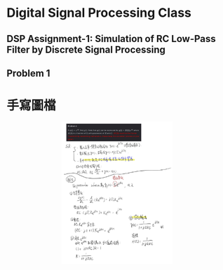 # Digital Signal Processing Class
## DSP Assignment-1: Simulation of RC Low-Pass Filter by Discrete Signal Processing

## Problem 1
# 手寫圖檔

<p align="center">
  <img src="./fig/problem1.jpg" alt="Problem 1 手寫稿" width="50%">
  <br>
</p>
